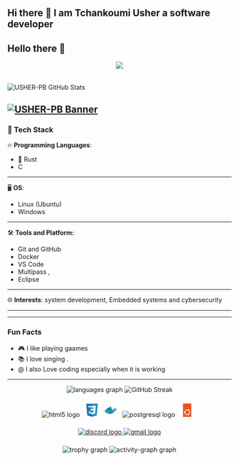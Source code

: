 ## Hi there 👋 I am Tchankoumi Usher a software developer 

## Hello there 👋
<div id="header" align="center">
  <img src="https://i.giphy.com/media/v1.Y2lkPTc5MGI3NjExa3N1ajA0cXI4bmJkZHc5aW5iYWQyMmJncHV4OHR4dTZldzNoajdnYiZlcD12MV9pbnRlcm5hbF9naWZfYnlfaWQmY3Q9cw/Q8xuJjjxQHHJdHn7gJ/giphy.gif" width="100"/>
</div>

##
![USHER-PB GitHub Stats](https://github-readme-stats.vercel.app/api?username=usher-pb&show_icons=true&theme=dark)


[![USHER-PB Banner](https://readme-typing-svg.demolab.com/?lines=👋+Hi+there,+I'm+USHER-PB!;🚀+Welcome+to+My+GitHub+Profile!;🔥+Constantly+expanding+my+skill+set;Staying+up+to+date+with+the+latest+trends&center=true&width=1000&size=30&duration=3000&pause=1000)](https://git.io/typing-svg)
---
### 🔧 Tech Stack  

🔥 **Programming Languages**: 
  * 🦀 Rust
  * C
---  
 🖥️ **OS**: 
 * Linux (Ubuntu)
 * Windows  

 ---
🛠️ **Tools and Platform:**
 * Git and GitHub
 * Docker
 * VS Code 
 * Multipass , 
 * Eclipse

---
🌐 **Interests**: system development, Embedded systems and cybersecurity

---

---
### Fun Facts
- 🎮 I like playing gaames 
- 📚 I love singing .
- @ I also Love coding especially when it is working 
---
<div align="center">
  <img src="https://github-readme-stats.vercel.app/api/top-langs?username=usher-pb&locale=en&hide_title=false&layout=compact&card_width=320&langs_count=5&theme=nord&hide_border=true" height="200" alt="languages graph"  />
  <img src="https://streak-stats.demolab.com/?user=usher-pb&locale=en&mode=daily&theme=nord&hide_border=true&border_radius=5&date_format=j%20M%5B%20Y%5D" height="200" alt="GitHub Streak"  />
</div>

###

<div align="center">
  <img src="https://cdn.jsdelivr.net/gh/devicons/devicon/icons/html5/html5-original.svg" height="30" alt="html5 logo"  />
  <img width="4" />
  <img src="https://github.com/devicons/devicon/blob/v2.16.0/icons/css3/css3-original.svg" height="30" alt="css3 logo"  />
  <img width="4" />
  <img src="https://github.com/devicons/devicon/blob/v2.16.0/icons/docker/docker-original.svg" height="30" alt="docker logo"  />
  <img width="4" />
  <img src="https://cdn.jsdelivr.net/gh/devicons/devicon/icons/postgresql/postgresql-original.svg" height="30" alt="postgresql logo"  />
  <img width="4" />
  <img src="https://github.com/devicons/devicon/blob/v2.16.0/icons/ubuntu/ubuntu-original.svg" height="30" alt="ubuntu logo"  />
  <img width="4" />
</div>

###

<div align="center">
  <a href="https://discordapp.com/users/1282740878343016633" target="_blank">
    <img src="https://img.shields.io/static/v1?message=Discord&logo=discord&label=usher-pb&color=7356DA&logoColor=white&labelColor=&style=for-the-badge" height="35" alt="discord logo"  />
  </a>
  
  <a href="mailto:ushertchankoumi9@gmail.com" target="_blank">
    <img src="https://img.shields.io/static/v1?message=Gmail&logo=gmail&label=usher-pb&color=D14840&logoColor=white&labelColor=&style=for-the-badge" height="35" alt="gmail logo"  />
  </a>
</div>

###

<div align="center">
  <img src="https://github-profile-trophy.vercel.app?username=usher-pb&theme=nord&column=-1&row=1&margin-w=8&margin-h=8&no-bg=false&no-frame=true&order=4" height="150" alt="trophy graph"  />
  <img src="https://github-readme-activity-graph.vercel.app/graph?username=usher-pb&radius=16&theme=react&area=true&order=5&hide_border=true" height="300" alt="activity-graph graph"  />
</div>
